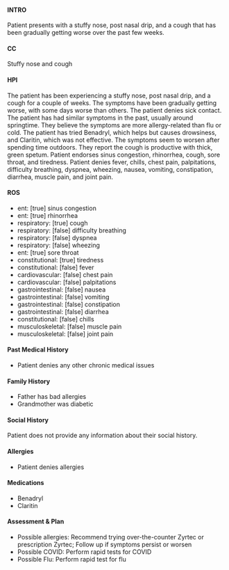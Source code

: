 #### INTRO 
Patient presents with a stuffy nose, post nasal drip, and a cough that has been gradually getting worse over the past few weeks. 

#### CC 
Stuffy nose and cough 

#### HPI 
The patient has been experiencing a stuffy nose, post nasal drip, and a cough for a couple of weeks. The symptoms have been gradually getting worse, with some days worse than others. The patient denies sick contact. The patient has had similar symptoms in the past, usually around springtime. They believe the symptoms are more allergy-related than flu or cold. The patient has tried Benadryl, which helps but causes drowsiness, and Claritin, which was not effective. The symptoms seem to worsen after spending time outdoors.  They report the cough is productive with thick, green spetum.  Patient endorses sinus congestion, rhinorrhea, cough, sore throat, and tiredness. Patient denies fever, chills, chest pain, palpitations, difficulty breathing, dyspnea, wheezing, nausea, vomiting, constipation, diarrhea, muscle pain, and joint pain.

#### ROS 
- ent: [true] sinus congestion
- ent: [true] rhinorrhea
- respiratory: [true] cough 
- respiratory: [false] difficulty breathing
- respiratory: [false] dyspnea
- respiratory: [false] wheezing
- ent: [true] sore throat
- constitutional: [true] tiredness 
- constitutional: [false] fever 
- cardiovascular: [false] chest pain 
- cardiovascular: [false] palpitations 
- gastrointestinal: [false] nausea 
- gastrointestinal: [false] vomiting
- gastrointestinal: [false] constipation
- gastrointestinal: [false] diarrhea
- constitutional: [false] chills 
- musculoskeletal: [false] muscle pain 
- musculoskeletal: [false] joint pain 

#### Past Medical History 
- Patient denies any other chronic medical issues

#### Family History 
- Father has bad allergies
- Grandmother was diabetic

#### Social History 
Patient does not provide any information about their social history.

#### Allergies 
- Patient denies allergies

#### Medications 
- Benadryl
- Claritin

#### Assessment & Plan 
- Possible allergies: Recommend trying over-the-counter Zyrtec or prescription Zyrtec; Follow up if symptoms persist or worsen
- Possible COVID: Perform rapid tests for COVID
- Possible Flu: Perform rapid test for flu

